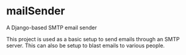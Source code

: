 # mailSender
A Django-based SMTP email sender


This project is used as a basic setup to send emails through an SMTP server. This can also be setup to blast emails to various people.
